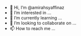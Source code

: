 - 👋 Hi, I’m @amirahsyaffinaz
- 👀 I’m interested in ...
- 🌱 I’m currently learning ...
- 💞️ I’m looking to collaborate on ...
- 📫 How to reach me ...

<!---
amirahsyaffinaz/amirahsyaffinaz is a ✨ special ✨ repository because its `README.md` (this file) appears on your GitHub profile.
You can click the Preview link to take a look at your changes.
--->
